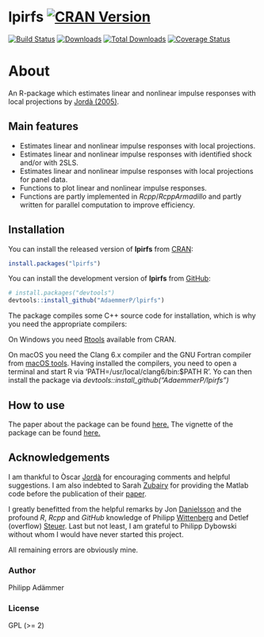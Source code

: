 
<!-- README.md is generated from README.Rmd. Please edit that file -->

# lpirfs [![CRAN Version](https://www.r-pkg.org/badges/version/lpirfs)](https://CRAN.R-project.org/package=lpirfs)

[![Build
Status](https://travis-ci.com/AdaemmerP/lpirfs.svg)](https://travis-ci.com/AdaemmerP/lpirfs)
[![Downloads](https://cranlogs.r-pkg.org/badges/lpirfs)](https://CRAN.R-project.org/package=lpirfs)
[![Total
Downloads](https://cranlogs.r-pkg.org/badges/grand-total/lpirfs?color=orange)](https://CRAN.R-project.org/package=lpirfs)
[![Coverage
Status](https://codecov.io/gh/adaemmerp/lpirfs/graph/badge.svg)](https://codecov.io/github/adaemmerp/lpirfs?branch=master)

# About

An R-package which estimates linear and nonlinear impulse responses with
local projections by [Jordà
(2005)](https://www.aeaweb.org/articles?id=10.1257/0002828053828518).

## Main features

  - Estimates linear and nonlinear impulse responses with local
    projections.
  - Estimates linear and nonlinear impulse responses with identified
    shock and/or with 2SLS.
  - Estimates linear and nonlinear impulse responses with local
    projections for panel data.
  - Functions to plot linear and nonlinear impulse responses.
  - Functions are partly implemented in *Rcpp*/*RcppArmadillo* and
    partly written for parallel computation to improve efficiency.

## Installation

You can install the released version of **lpirfs** from
[CRAN](https://CRAN.R-project.org):

``` r
install.packages("lpirfs")
```

You can install the development version of **lpirfs** from
[GitHub](https://github.com/):

``` r
# install.packages("devtools")
devtools::install_github("AdaemmerP/lpirfs")
```

The package compiles some C++ source code for installation, which is why
you need the appropriate compilers:

On Windows you need
[Rtools](https://cran.r-project.org/bin/windows/Rtools/) available from
CRAN.

On macOS you need the Clang 6.x compiler and the GNU Fortran compiler
from [macOS tools](https://cran.r-project.org/bin/macosx/tools/). Having
installed the compilers, you need to open a terminal and start R via
‘PATH=/usr/local/clang6/bin:$PATH R’. Yo can then install the package
via *devtools::install\_github(“AdaemmerP/lpirfs”)*

## How to use

The paper about the package can be found
[here.](https://journal.r-project.org/archive/2019/RJ-2019-052/index.html)
The vignette of the package can be found
[here.](https://cran.r-project.org/package=lpirfs)

## Acknowledgements

I am thankful to Òscar
[Jordà](https://sites.google.com/site/oscarjorda/) for encouraging
comments and helpful suggestions. I am also indebted to Sarah
[Zubairy](https://sites.google.com/site/sarahzubairy/) for providing the
Matlab code before the publication of their
[paper](https://www.journals.uchicago.edu/doi/10.1086/696277).

I greatly benefitted from the helpful remarks by Jon
[Danielsson](http://www.systemicrisk.ac.uk/people/jon-danielsson) and
the profound *R*, *Rcpp* and *GitHub* knowledge of Philipp
[Wittenberg](https://github.com/wittenberg) and Detlef (overflow)
[Steuer](https://github.com/dsteuer). Last but not least, I am grateful
to Philipp Dybowski without whom I would have never started this
project.

All remaining errors are obviously mine.

### Author

Philipp Adämmer

### License

GPL (\>= 2)
